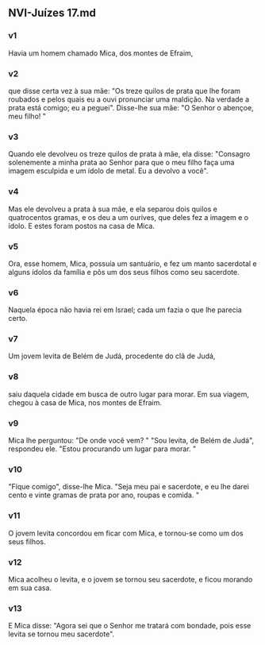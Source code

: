 ## NVI-Juízes 17.md
### v1
 Havia um homem chamado Mica, dos montes de Efraim,
### v2
 que disse certa vez à sua mãe: "Os treze quilos de prata que lhe foram roubados e pelos quais eu a ouvi pronunciar uma maldição. Na verdade a prata está comigo; eu a peguei". Disse-lhe sua mãe: "O Senhor o abençoe, meu filho! "
### v3
 Quando ele devolveu os treze quilos de prata à mãe, ela disse: "Consagro solenemente a minha prata ao Senhor para que o meu filho faça uma imagem esculpida e um ídolo de metal. Eu a devolvo a você".
### v4
 Mas ele devolveu a prata à sua mãe, e ela separou dois quilos e quatrocentos gramas, e os deu a um ourives, que deles fez a imagem e o ídolo. E estes foram postos na casa de Mica.
### v5
 Ora, esse homem, Mica, possuía um santuário, e fez um manto sacerdotal e alguns ídolos da família e pôs um dos seus filhos como seu sacerdote.
### v6
 Naquela época não havia rei em Israel; cada um fazia o que lhe parecia certo.
### v7
 Um jovem levita de Belém de Judá, procedente do clã de Judá,
### v8
 saiu daquela cidade em busca de outro lugar para morar. Em sua viagem, chegou à casa de Mica, nos montes de Efraim.
### v9
 Mica lhe perguntou: "De onde você vem? " "Sou levita, de Belém de Judá", respondeu ele. "Estou procurando um lugar para morar. "
### v10
 "Fique comigo", disse-lhe Mica. "Seja meu pai e sacerdote, e eu lhe darei cento e vinte gramas de prata por ano, roupas e comida. "
### v11
 O jovem levita concordou em ficar com Mica, e tornou-se como um dos seus filhos.
### v12
 Mica acolheu o levita, e o jovem se tornou seu sacerdote, e ficou morando em sua casa.
### v13
 E Mica disse: "Agora sei que o Senhor me tratará com bondade, pois esse levita se tornou meu sacerdote".
